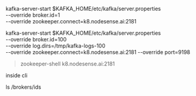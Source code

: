 
kafka-server-start $KAFKA_HOME/etc/kafka/server.properties \
  --override broker.id=1 \
  --override zookeeper.connect=k8.nodesense.ai:2181
  
  

kafka-server-start $KAFKA_HOME/etc/kafka/server.properties \
  --override broker.id=100 \
  --override log.dirs=/tmp/kafka-logs-100 \
  --override zookeeper.connect=k8.nodesense.ai:2181
  --override port=9198
  
  
  
> zookeeper-shell k8.nodesense.ai:2181

inside cli

ls /brokers/ids


